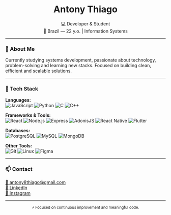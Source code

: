 <h1 align="center">Antony Thiago</h1>

<p align="center">
  💻 Developer & Student <br />
  📍 Brazil — 22 y.o. | Information Systems
</p>

---

### 🧠 About Me

Currently studying systems development, passionate about technology, problem-solving and learning new stacks. Focused on building clean, efficient and scalable solutions.

---

### 🚀 Tech Stack

**Languages:**  
![JavaScript](https://img.shields.io/badge/JavaScript-F7DF1E?style=flat&logo=javascript&logoColor=black)
![Python](https://img.shields.io/badge/Python-3776AB?style=flat&logo=python&logoColor=white)
![C](https://img.shields.io/badge/C-00599C?style=flat&logo=c&logoColor=white)
![C++](https://img.shields.io/badge/C++-00599C?style=flat&logo=c%2B%2B&logoColor=white)

**Frameworks & Tools:**  
![React](https://img.shields.io/badge/React-20232A?style=flat&logo=react&logoColor=61DAFB)
![Node.js](https://img.shields.io/badge/Node.js-339933?style=flat&logo=node.js&logoColor=white)
![Express](https://img.shields.io/badge/Express-000000?style=flat&logo=express&logoColor=white)
![AdonisJS](https://img.shields.io/badge/AdonisJS-220052?style=flat&logo=adonisjs&logoColor=white)
![React Native](https://img.shields.io/badge/React_Native-20232A?style=flat&logo=react&logoColor=61DAFB)
![Flutter](https://img.shields.io/badge/Flutter-02569B?style=flat&logo=flutter&logoColor=white)

**Databases:**  
![PostgreSQL](https://img.shields.io/badge/PostgreSQL-4169E1?style=flat&logo=postgresql&logoColor=white)
![MySQL](https://img.shields.io/badge/MySQL-4479A1?style=flat&logo=mysql&logoColor=white)
![MongoDB](https://img.shields.io/badge/MongoDB-4EA94B?style=flat&logo=mongodb&logoColor=white)

**Other Tools:**  
![Git](https://img.shields.io/badge/Git-F05032?style=flat&logo=git&logoColor=white)
![Linux](https://img.shields.io/badge/Linux-FCC624?style=flat&logo=linux&logoColor=black)
![Figma](https://img.shields.io/badge/Figma-000000?style=flat&logo=figma&logoColor=white)

---

### 📫 Contact

<p align="left">
  <a href="mailto:antony8thiago@gmail.com">📧 antony8thiago@gmail.com</a>  
  <br />
  <a href="https://linkedin.com/in/antony-thiago-291b15212" target="_blank">🔗 LinkedIn</a>  
  <br />
  <a href="https://instagram.com/antonyt_/" target="_blank">📸 Instagram</a>
</p>

---

<p align="center">
  <sub>⚡ Focused on continuous improvement and meaningful code.</sub>
</p>
